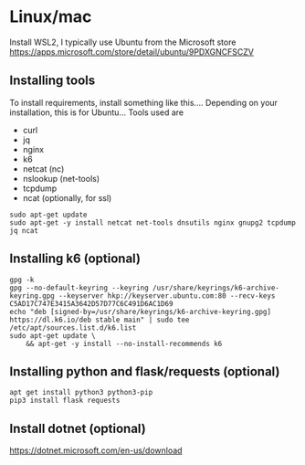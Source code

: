 # Linux/mac
Install WSL2, I typically use Ubuntu from the Microsoft store https://apps.microsoft.com/store/detail/ubuntu/9PDXGNCFSCZV 

## Installing tools
To install requirements, install something like this.... 
Depending on your installation, this is for Ubuntu...
Tools used are
- curl
- jq
- nginx
- k6
- netcat (nc)
- nslookup (net-tools)
- tcpdump
- ncat (optionally, for ssl) 

```
sudo apt-get update
sudo apt-get -y install netcat net-tools dnsutils nginx gnupg2 tcpdump jq ncat
```

## Installing k6 (optional)

```
gpg -k
gpg --no-default-keyring --keyring /usr/share/keyrings/k6-archive-keyring.gpg --keyserver hkp://keyserver.ubuntu.com:80 --recv-keys C5AD17C747E3415A3642D57D77C6C491D6AC1D69
echo "deb [signed-by=/usr/share/keyrings/k6-archive-keyring.gpg] https://dl.k6.io/deb stable main" | sudo tee /etc/apt/sources.list.d/k6.list
sudo apt-get update \
    && apt-get -y install --no-install-recommends k6
```
## Installing python and flask/requests (optional)

```
apt get install python3 python3-pip
pip3 install flask requests
```

## Install dotnet (optional)

https://dotnet.microsoft.com/en-us/download
